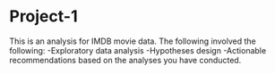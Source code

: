 # Project-1
This is an analysis for IMDB movie data. The following involved the following:
-Exploratory data analysis
-Hypotheses design
-Actionable recommendations based on the analyses you have conducted.
